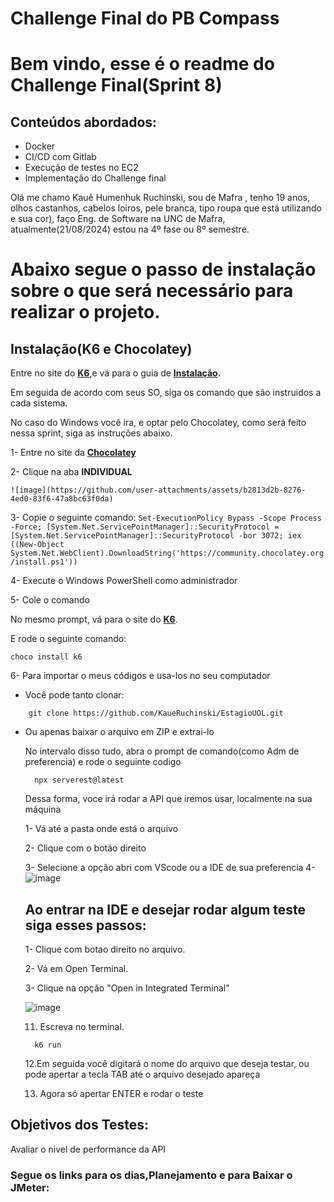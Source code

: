 # Challenge Final do PB Compass

# Bem vindo, esse é o readme do Challenge Final(Sprint 8)

## Conteúdos abordados:

- Docker
- CI/CD com Gitlab
- Execução de testes no EC2
- Implementação do Challenge final

Olá me chamo Kauê Humenhuk Ruchinski, sou de Mafra , tenho 19 anos, olhos castanhos, cabelos loiros, pele branca,  tipo roupa que está utilizando e sua cor), faço Eng. de Software na UNC de Mafra, atualmente(21/08/2024) estou na 4º fase ou 8º semestre.

# Abaixo segue o passo de instalação sobre o que será necessário para realizar o projeto.

## Instalação(K6 e Chocolatey)

Entre no site do **[K6](https://k6.io/docs/)**,e vá para o guia de **[Instalação](https://k6.io/docs/get-started/installation/).**

Em seguida de acordo com seus SO, siga os comando que são instruidos a cada sistema.

No caso do Windows você ira, e optar pelo Chocolatey, como será feito nessa sprint, siga as instruções abaixo.

1- Entre no site da **[Chocolatey](https://chocolatey.org/install#individual)**

2- Clique na aba **INDIVIDUAL**

    ![image](https://github.com/user-attachments/assets/b2813d2b-8276-4ed0-83f6-47a8bc63f0da)


3- Copie o seguinte comando:
    ```
    Set-ExecutionPolicy Bypass -Scope Process -Force; [System.Net.ServicePointManager]::SecurityProtocol = [System.Net.ServicePointManager]::SecurityProtocol -bor 3072; iex ((New-Object System.Net.WebClient).DownloadString('https://community.chocolatey.org/install.ps1'))
    ```

4- Execute o Windows PowerShell como administrador

5- Cole o comando 

No mesmo prompt, vá para o site do **[K6](https://k6.io/docs/get-started/installation/)**.

E rode o seguinte comando: 
```
choco install k6
```
6- Para importar o meus códigos e usa-los no seu computador
 - Você pode tanto clonar:
```
	git clone https://github.com/KaueRuchinski/EstagioUOL.git
```
- Ou apenas baixar o arquivo em ZIP e extrai-lo

  No intervalo disso tudo, abra o prompt de comando(como Adm de preferencia)
  e rode o seguinte codigo
  ```
  	npx serverest@latest
    ```
  Dessa forma, voce irá rodar a API que iremos usar, localmente na sua máquina
  
  1- Vá até a pasta onde está o arquivo

  2- Clique com o botão direito

  3- Selecione a opção abri com VScode ou a IDE de sua preferencia
  4- ![image](https://github.com/user-attachments/assets/17e93578-bfa7-4584-8ead-850f6676ac81)

  ##  Ao entrar na IDE e desejar rodar algum teste siga esses passos:
 
  1- Clique com botao direito no arquivo.
  
  2- Vá em Open Terminal.

  3- Clique na opção "Open in Integrated Terminal"
  
  ![image](https://github.com/user-attachments/assets/f4695450-b614-4162-af61-46922f01302a)


  11. Escreva no terminal.
   ```   	
     k6 run
    ```
  12.Em seguida você digitará o nome do arquivo que deseja testar, ou pode apertar a tecla TAB até o arquivo desejado apareça

  13. Agora só apertar ENTER e rodar o teste
      
## Objetivos dos Testes:

Avaliar o nivel de performance da API

### Segue os links para os dias,Planejamento e para Baixar o JMeter:
